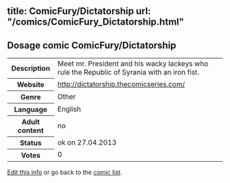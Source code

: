 title: ComicFury/Dictatorship
url: "/comics/ComicFury_Dictatorship.html"
---
Dosage comic ComicFury/Dictatorship
-----------------------------------------

<p id="msg"></p>
<script type="text/javascript">
if (window.location.search === '?edit_info_mail=sent_ok') {
  var elem = document.getElementById("msg");
  elem.innerHTML = 'Edited information sucessfully sent.';
  elem.className = 'ok';
}
</script>
<table class="comicinfo">
<tr>
<th>Description</th><td>Meet mr. President and his wacky lackeys who rule the Republic of Syrania with an iron fist.</td>
</tr>
<tr>
<th>Website</th><td><a href="http://dictatorship.thecomicseries.com/">http://dictatorship.thecomicseries.com/</a></td>
</tr>
<tr>
<th>Genre</th><td>Other</td>
</tr>
<tr>
<th>Language</th><td>English</td>
</tr>
<tr>
<th>Adult content</th><td>no</td>
</tr>
<tr>
<th>Status</th><td>ok on 27.04.2013</td>
</tr>
<tr>
<th>Votes</th><td>0</td>
</tr>
</table>

[Edit this info](ComicFury_Dictatorship_edit.html) or go back to the [comic list](../comic-index.html).
